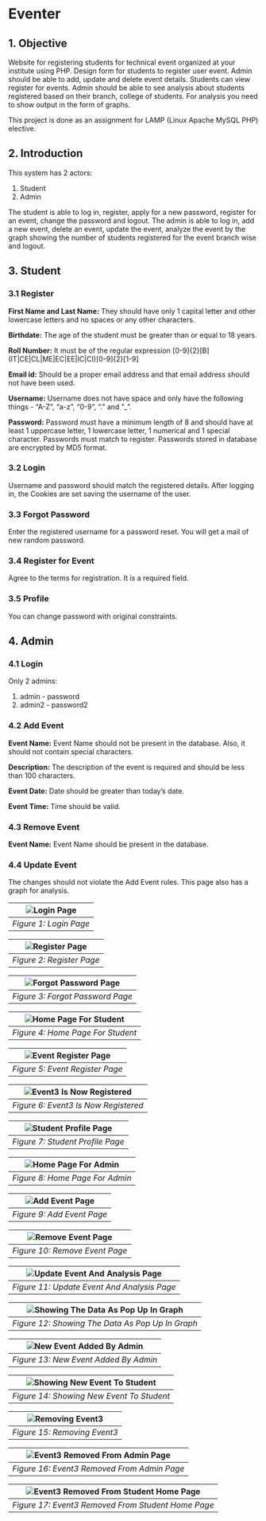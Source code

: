 # Eventer

## 1. Objective

Website for registering students for technical event organized at your institute using PHP. Design form for students to register user event. Admin should be able to add, update and delete event details. Students can view register for events. Admin should be able to see analysis about students registered based on their branch, college of students. For analysis you need to show output in the form of graphs.

This project is done as an assignment for LAMP (Linux Apache MySQL PHP) elective.

## 2. Introduction

This system has 2 actors:

1. Student
2. Admin

The student is able to log in, register, apply for a new password, register for an
event, change the password and logout. The admin is able to log in, add a new
event, delete an event, update the event, analyze the event by the graph
showing the number of students registered for the event branch wise and logout.

## 3. Student

### 3.1 Register

__First Name and Last Name:__ They should have only 1 capital letter and other
lowercase letters and no spaces or any other characters.

__Birthdate:__ The age of the student must be greater than or equal to 18 years.

__Roll Number:__ It must be of the regular expression
\[0-9\]\{2\}\[B\]\(IT|CE|CL|ME|EC|EE|IC|CI\)\[0-9\]\{2\}\[1-9\]

__Email id:__ Should be a proper email address and that email address should not
have been used.

__Username:__ Username does not have space and only have the following things -
“A-Z”, “a-z”, “0-9”, “.” and ”_”.

__Password:__ Password must have a minimum length of 8 and should have at least
1 uppercase letter, 1 lowercase letter, 1 numerical and 1 special character.
Passwords must match to register. Passwords stored in database are encrypted by MD5 format.

### 3.2 Login

Username and password should match the registered details. After logging in,
the Cookies are set saving the username of the user.

### 3.3 Forgot Password

Enter the registered username for a password reset. You will get a mail of new random password.

### 3.4 Register for Event

Agree to the terms for registration. It is a required field.

### 3.5 Profile

You can change password with original constraints.

## 4. Admin

### 4.1 Login

Only 2 admins:

1. admin - password
2. admin2 - password2

### 4.2 Add Event

__Event Name:__ Event Name should not be present in the database. Also, it should
not contain special characters.

__Description:__ The description of the event is required and should be less than 100
characters.

__Event Date:__ Date should be greater than today’s date.

__Event Time:__ Time should be valid.

### 4.3 Remove Event

__Event Name:__ Event Name should be present in the database.

### 4.4 Update Event

The changes should not violate the Add Event rules. This page also has a graph for analysis.

| ![Login Page](/images/img1.png "Login Page") |
|:--:|
| *Figure 1: Login Page* |

| ![Register Page](/images/img2.png "Register Page") |
|:--:|
| *Figure 2: Register Page* |

| ![Forgot Password Page](/images/img3.png "Forgot Password Page") |
|:--:|
| *Figure 3: Forgot Password Page* |

| ![Home Page For Student](/images/img4.png "Home Page For Student") |
|:--:|
| *Figure 4: Home Page For Student* |

| ![Event Register Page](/images/img5.png "Event Register Page") |
|:--:|
| *Figure 5: Event Register Page* |

| ![Event3 Is Now Registered](/images/img6.png "Event3 Is Now Registered") |
|:--:|
| *Figure 6: Event3 Is Now Registered* |

| ![Student Profile Page](/images/img7.png "Student Profile Page") |
|:--:|
| *Figure 7: Student Profile Page* |

| ![Home Page For Admin](/images/img8.png "Home Page For Admin") |
|:--:|
| *Figure 8: Home Page For Admin* |

| ![Add Event Page](/images/img9.png "Add Event Page") |
|:--:|
| *Figure 9: Add Event Page* |

| ![Remove Event Page](/images/img10.png "Remove Event Page") |
|:--:|
| *Figure 10: Remove Event Page* |

| ![Update Event And Analysis Page](/images/img11.png "Update Event And Analysis Page") |
|:--:|
| *Figure 11: Update Event And Analysis Page* |

| ![Showing The Data As Pop Up In Graph](/images/img12.png "Showing The Data As Pop Up In Graph") |
|:--:|
| *Figure 12: Showing The Data As Pop Up In Graph* |

| ![New Event Added By Admin](/images/img13.png "New Event Added By Admin") |
|:--:|
| *Figure 13: New Event Added By Admin* |

| ![Showing New Event To Student](/images/img14.png "Showing New Event To Student") |
|:--:|
| *Figure 14: Showing New Event To Student* |

| ![Removing Event3](/images/img16.png "Removing Event3") |
|:--:|
| *Figure 15: Removing Event3* |

| ![Event3 Removed From Admin Page](/images/img17.png "Event3 Removed From Admin Page") |
|:--:|
| *Figure 16: Event3 Removed From Admin Page* |

| ![Event3 Removed From Student Home Page](/images/img18.png "Event3 Removed From Student Home Page") |
|:--:|
| *Figure 17: Event3 Removed From Student Home Page* |
